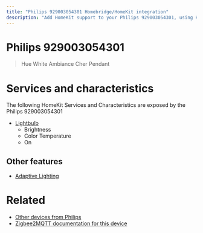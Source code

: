 ```yaml
---
title: "Philips 929003054301 Homebridge/HomeKit integration"
description: "Add HomeKit support to your Philips 929003054301, using Homebridge, Zigbee2MQTT and homebridge-z2m."
---
```

<!---
This file has been GENERATED using src/docgen/docgen.ts
DO NOT EDIT THIS FILE MANUALLY!
-->
# Philips 929003054301
> Hue White Ambiance Cher Pendant


# Services and characteristics
The following HomeKit Services and Characteristics are exposed by
the Philips 929003054301

* [Lightbulb](../../light.md)
  * Brightness
  * Color Temperature
  * On


## Other features
* [Adaptive Lighting](../../light.md)


# Related
* [Other devices from Philips](../index.md#philips)
* [Zigbee2MQTT documentation for this device](https://www.zigbee2mqtt.io/devices/929003054301.html)